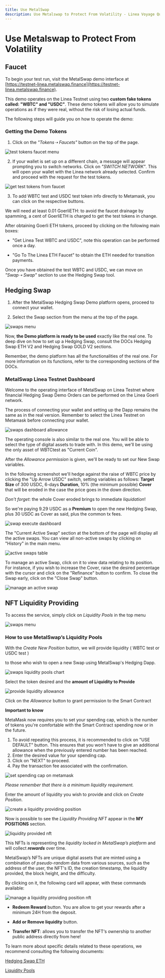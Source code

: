 ```yaml
---
title: Use MetalSwap
description: Use Metalswap to Protect From Volatility - Linea Voyage Quest
---
```


# Use Metalswap to Protect From Volatility

## **Faucet**

To begin your test run, visit the MetalSwap demo interface at [https://testnet-linea.metalswap.finance](https://testnet-linea.metalswap.finance).

This demo operates on the Linea Testnet using two **custom fake tokens called: "WBTC" and "USDC"**. These demo tokens will allow you to simulate operations as if they were real, without the risk of losing actual funds.

The following steps will guide you on how to operate the demo:

### Getting the Demo Tokens

1. Click on the _"Tokens➝ Faucets"_ button on the top of the page.

![test tokens faucet menu](/img/quests/metalswap/tokens-faucet.png)

2. If your wallet is set up on a different chain, a message will appear prompting you to switch networks. Click on _"SWITCH NETWORK"_. This will open your wallet with the Linea network already selected. Confirm and proceed with the request for the test tokens.

![get test tokens from faucet](/img/quests/metalswap/get-test-tokens.png)

3. To add WBTC test and USDC test token info directly to Metamask, you can click on the respective buttons.

We will need at least 0.01 GoerliETH: to avoid the faucet drainage by spamming, a cent of GoerliETH is charged to get the test tokens in change.

After obtaining Goerli ETH tokens, proceed by clicking on the following main boxes:

- "Get Linea Test WBTC and USDC", note this operation can be performed once a day.

- "Go To The Linea ETH Faucet" to obtain the ETH needed for transition payments.

Once you have obtained the test WBTC and USDC, we can move on _"Swap➝ Swap"_ section to use the Hedging Swap tool.

## **Hedging Swap**

1. After the MetalSwap Hedging Swap Demo platform opens, proceed to connect your wallet.

2. Select the Swap section from the menu at the top of the page.

![swaps menu](/img/quests/metalswap/swap-menu.png)

Now, **the Demo platform is ready to be used** exactly like the real one. To deep dive on how to set up a Hedging Swap, consult the DOCs Hedging Swap ETH V2 and Hedging Swap GOLD V2 sections.

Remember, the demo platform has all the functionalities of the real one. For more information on its functions, refer to the corresponding sections of the DOCs.

### MetalSwap Linea Testnet Dashboard

Welcome to the operating interface of MetalSwap on Linea Testnet where financial Hedging Swap Demo Orders can be performed on the Linea Goerli network.

The process of connecting your wallet and setting up the Dapp remains the same as in the real version. Remember to select the Linea Testnet on Metamask before connecting your wallet.

![swaps dashboard allowance](/img/quests/metalswap/swaps-allowance-dashboard.png)

The operating console is also similar to the real one. You will be able to select the type of digital assets to trade with. In this demo, we'll be using the only asset of WBTCtest as "Current Coin".

After the _Allowance permission_ is given, we'll be ready to set our New Swap variables.

In the following screenshot we'll hedge against the raise of WBTC price by clicking the "Up Arrow USDC" switch, setting variables as follows: **Target Size** of 300 USDC, 6-days **Duration**, 10% (the minimum possible) **Cover** that will be eroded in the case the price goes in the down direction.

_Don't forget_: the whole Cover eroded brings to immediate _liquidation_!

So we're paying 9.29 USDC as a **Premium** to open the new Hedging Swap, plus 30 USDC as Cover as said, plus the common tx fees.

![swap execute dashboard](/img/quests/metalswap/swap-execute-dashboard.png)

The "Current Active Swap" section at the bottom of the page will display all the active swaps. You can view all non-active swaps by clicking on "History" in the main menu.

![active swaps table](/img/quests/metalswap/active-swaps-table.png)

To manage an active Swap, click on it to view data relating to its position. For instance, if you wish to increase the Cover, raise the desired percentage with the cursor and click on the "Refinance" button to confirm. To close the Swap early, click on the "Close Swap" button.

![manage an active swap](/img/quests/metalswap/active-swap-managing.png)

## **NFT Liquidity Providing**

To access the service, simply click on _Liquidity Pools_ in the top menu

![swaps menu](/img/quests/metalswap/swap-menu.png)

### How to use MetalSwap’s Liquidity Pools

With the _Create New Position_ button, we will provide liquidity ( WBTC test or USDC test )

to those who wish to open a new Swap using MetalSwap's Hedging Dapp.

![swaps liquidity pools chart](/img/quests/metalswap/liquidity-pools.png)

Select the token desired and the **amount of Liquidity to Provide**

![provide liquidity allowance](/img/quests/metalswap/provide-liquidity-allowance.png)

Click on the _Allowance_ button to grant permission to the Smart Contract

**Important to know**

MetaMask now requires you to set your spending cap, which is the number of tokens you're comfortable with the Smart Contract spending now or in the future.

1. To avoid repeating this process, it is recommended to click on "USE DEFAULT" button. This ensures that you won't have to give an additional allowance when the previously entered number has been reached.
2. Enter the desired value for your spending cap.
3. Click on "NEXT" to proceed.
4. Pay the transaction fee associated with the confirmation.

![set spending cap on metamask](/img/quests/metalswap/metamask-spending-cap.png)

_Please remember that there is a minimum liquidity requirement._

Enter the amount of liquidity you wish to provide and click on _Create Position_.

![create a liquidity providing position](/img/quests/metalswap/provide-liquidity-create-position.png)

Now is possible to see the _Liquidity Providing NFT_ appear in the **MY POSITIONS** section.

![liquidity provided nft](/img/quests/metalswap/liquidity-providing-nft.png)

This NFTs is representing the _liquidity locked in MetalSwap’s platform_ and will collect **_rewards_** over time.

MetalSwap’s NFTs are unique digital assets that are minted using a combination of _pseudo-random_ data from various sources, such as the address of the user, the NFT's ID, the creation timestamp, the liquidity provided, the block height, and the difficulty.

By clicking on it, the following card will appear, with these commands available:

![manage a liquidity providing position nft](/img/quests/metalswap/liquidity-providing-nft-managing.png)

- **Redeem Reward** button. You are allow to get your rewards after a minimum 24H from the deposit.

- **Add or Remove liquidity** button.

- **Transfer NFT**: allows you to transfer the NFT‘s ownership to another public address directly from here!

To learn more about specific details related to these operations, we recommend consulting the following documents:

[Hedging Swap ETH](https://docs.metalswap.finance/launch-app/hedging-swap-eth-v2)

[Liquidity Pools](https://docs.metalswap.finance/launch-app/liquidity-pools)
